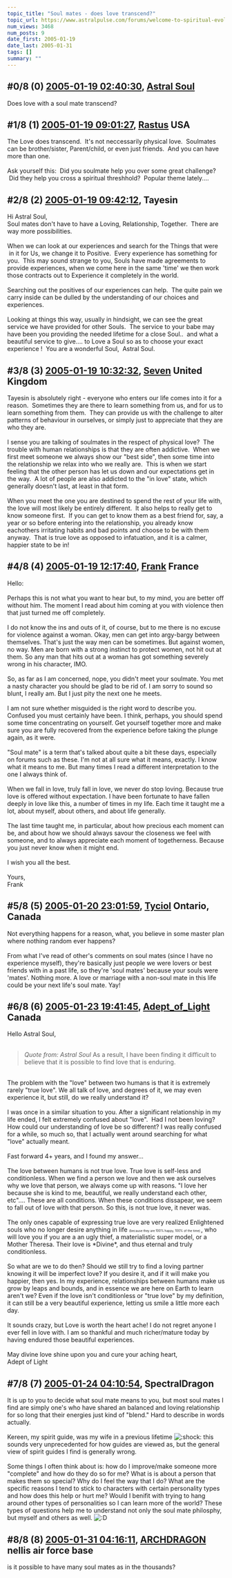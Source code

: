 ```yaml
---
topic_title: "Soul mates - does love transcend?"
topic_url: https://www.astralpulse.com/forums/welcome-to-spiritual-evolution!/soul-mates-does-love-transcend
num_views: 3468
num_posts: 9
date_first: 2005-01-19
date_last: 2005-01-31
tags: []
summary: ""
---
```


## \#0/8 (0) [2005-01-19 02:40:30](https://www.astralpulse.com/forums/index.php?msg=143670), [Astral Soul](https://www.astralpulse.com/forums/profile/?u=7837)  ##
<section>
Does love with a soul mate transcend?
</section>

## \#1/8 (1) [2005-01-19 09:01:27](https://www.astralpulse.com/forums/index.php?msg=143693), [Rastus](https://www.astralpulse.com/forums/profile/?u=6268) USA ##
<section>
The Love does transcend.  It's not neccessarily physical love.  Soulmates can be brother/sister, Parent/child, or even just friends.  And you can have more than one.
<br>
<br>
Ask yourself this:  Did you soulmate help you over some great challenge?  Did they help you cross a spiritual threshhold?  Popular theme lately....
</section>

## \#2/8 (2) [2005-01-19 09:42:12](https://www.astralpulse.com/forums/index.php?msg=143700), Tayesin  ##
<section>
Hi Astral Soul,
<br>
Soul mates don't have to have a Loving, Relationship, Together.  There are way more possibilities.
<br>
<br>
When we can look at our experiences and search for the Things that were  in it for Us, we change it to Positive.  Every experience has something for you.  This may sound strange to you, Souls have made agreements to provide experiences, when we come here in the same 'time' we then work those contracts out to Experience it completely in the world.
<br>
<br>
Searching out the positives of our experiences can help.  The quite pain we carry inside can be dulled by the understanding of our choices and experiences.
<br>
<br>
Looking at things this way, usually in hindsight, we can see the great service we have provided for other Souls.  The service to your babe may have been you providing the needed lifetime for a close Soul..  and what a beautiful service to give.... to Love a Soul so as to choose your exact experience !  You are a wonderful Soul,  Astral Soul.
</section>

## \#3/8 (3) [2005-01-19 10:32:32](https://www.astralpulse.com/forums/index.php?msg=143712), [Seven](https://www.astralpulse.com/forums/profile/?u=6408) United Kingdom ##
<section>
Tayesin is absolutely right - everyone who enters our life comes into it for a reason.  Sometimes they are there to learn something from us, and for us to learn something from them.  They can provide us with the challenge to alter patterns of behaviour in ourselves, or simply just to appreciate that they are who they are.
<br>
<br>
I sense you are talking of soulmates in the respect of physical love?  The trouble with human relationships is that they are often addictive.  When we first meet someone we always show our "best side", then some time into the relationship we relax into who we really are.  This is when we start feeling that the other person has let us down and our expectations get in the way.  A lot of people are also addicted to the "in love" state, which generally doesn't last, at least in that form.
<br>
<br>
When you meet the one you are destined to spend the rest of your life with, the love will most likely be entirely different.  It also helps to really get to know someone first.  If you can get to know them as a best friend for, say, a year or so before entering into the relationship, you already know eachothers irritating habits and bad points and choose to be with them anyway.  That is true love as opposed to infatuation, and it is a calmer, happier state to be in!
</section>

## \#4/8 (4) [2005-01-19 12:17:40](https://www.astralpulse.com/forums/index.php?msg=143728), [Frank](https://www.astralpulse.com/forums/profile/?u=359) France ##
<section>
Hello:
<br>
<br>
Perhaps this is not what you want to hear but, to my mind, you are better off without him. The moment I read about him coming at you with violence then that just turned me off completely.
<br>
<br>
I do not know the ins and outs of it, of course, but to me there is no excuse for violence against a woman. Okay, men can get into argy-bargy between themselves. That's just the way men can be sometimes. But against women, no way. Men are born with a strong instinct to protect women, not hit out at them. So any man that hits out at a woman has got something severely wrong in his character, IMO.
<br>
<br>
So, as far as I am concerned, nope, you didn't meet your soulmate. You met a nasty character you should be glad to be rid of. I am sorry to sound so blunt, I really am. But I just pity the next one he meets.
<br>
<br>
I am not sure whether misguided is the right word to describe you. Confused you must certainly have been. I think, perhaps, you should spend some time concentrating on yourself. Get yourself together more and make sure you are fully recovered from the experience before taking the plunge again, as it were.
<br>
<br>
"Soul mate" is a term that's talked about quite a bit these days, especially on forums such as these. I'm not at all sure what it means, exactly. I know what it means to me. But many times I read a different interpretation to the one I always think of.
<br>
<br>
When we fall in love, truly fall in love, we never do stop loving. Because true love is offered without expectation. I have been fortunate to have fallen deeply in love like this, a number of times in my life. Each time it taught me a lot, about myself, about others, and about life generally.
<br>
<br>
The last time taught me, in particular, about how precious each moment can be, and about how we should always savour the closeness we feel with someone, and to always appreciate each moment of togetherness. Because you just never know when it might end.
<br>
<br>
I wish you all the best.
<br>
<br>
Yours,
<br>
Frank
</section>

## \#5/8 (5) [2005-01-20 23:01:59](https://www.astralpulse.com/forums/index.php?msg=144046), [Tyciol](https://www.astralpulse.com/forums/profile/?u=7315) Ontario, Canada ##
<section>
Not everything happens for a reason, what, you believe in some master plan where nothing random ever happens?
<br>
<br>
From what I've read of other's comments on soul mates (since I have no experience myself), they're basically just people we were lovers or best friends with in a past life, so they're 'soul mates' because your souls were 'mates'. Nothing more. A love or marriage with a non-soul mate in this life could be your next life's soul mate. Yay!
</section>

## \#6/8 (6) [2005-01-23 19:41:45](https://www.astralpulse.com/forums/index.php?msg=144487), [Adept_of_Light](https://www.astralpulse.com/forums/profile/?u=485) Canada ##
<section>
Hello Astral Soul,
<br>
<br>
<blockquote class="bbc_standard_quote">
 <cite>
  Quote from: Astral Soul
 </cite>
 As a result, I have been finding it difficult to believe that it is possible to find love that is enduring.
 <br>
</blockquote>
<br>
The problem with the "love" between two humans is that it is extremely rarely "true love". We all talk of love, and degrees of it, we may even experience it, but still, do we really understand it?
<br>
<br>
I was once in a similar situation to you. After a significant relationship in my life ended, I felt extremely confused about "love".  Had I not been loving? How could our understanding of love be so different? I was really confused for a while, so much so, that I actually went around searching for what "love" actually meant.
<br>
<br>
Fast forward 4+ years, and I found my answer...
<br>
<br>
The love between humans is not true love. True love is self-less and conditionless. When we find a person we love and then we ask ourselves why we love that person, we always come up with reasons. "I love her because she is kind to me, beautiful, we really understand each other, etc".... These are all conditions. When these conditions dissapear, we seem to fall out of love with that person. So this, is not true love, it never was.
<br>
<br>
The only ones capable of expressing true love are very realized Enlightened souls who no longer desire anything in life
<span class="bbc_size" style="font-size: 7px;">
 (because they are 100% happy, 100% of the time)
</span>
, who will love you if you are a an ugly thief, a materialistic super model, or a Mother Theresa. Their love is *Divine*, and thus eternal and truly conditionless.
<br>
<br>
So what are we to do then? Should we still try to find a loving partner knowing it will be imperfect love? If you desire it, and if it will make you happier, then yes. In my experience, relationships between humans make us grow by leaps and bounds, and in essence we are here on Earth to learn aren't we? Even if the love isn't conditionless or "true love" by my definition, it can still be a very beautiful experience, letting us smile a little more each day.
<br>
<br>
It sounds crazy, but Love is worth the heart ache! I do not regret anyone I ever fell in love with. I am so thankful and much richer/mature today by having endured those beautiful experiences.
<br>
<br>
May divine love shine upon you and cure your aching heart,
<br>
Adept of Light
</section>

## \#7/8 (7) [2005-01-24 04:10:54](https://www.astralpulse.com/forums/index.php?msg=144551), SpectralDragon  ##
<section>
It is up to you to decide what soul mate means to you, but most soul mates I find are simply one's who have shared an balanced and loving relationship for so long that their energies just kind of "blend." Hard to describe in words actually.
<br>
<br>
Kereen, my spirit guide, was my wife in a previous lifetime
<img alt=":shock:" class="smiley" src="https://www.astralpulse.com/forums/Smileys/fugue/shocked.png" title="Shocked"/>
this sounds very unprecedented for how guides are viewed as, but the general view of spirit guides I find is generally wrong.
<br>
<br>
Some things I often think about is: how do I improve/make someone more "complete" and how do they do so for me? What is is about a person that makes them so special? Why do I feel the way that I do? What are the specific reasons I tend to stick to characters with certain personality types and how does this help or hurt me? Would I benifit with trying to hang around other types of personalities so I can learn more of the world? These types of questions help me to understand not only the soul mate philosphy, but myself and others as well.
<img alt=":D" class="smiley" src="https://www.astralpulse.com/forums/Smileys/fugue/cheesy.png" title="Cheesy"/>
</section>

## \#8/8 (8) [2005-01-31 04:16:11](https://www.astralpulse.com/forums/index.php?msg=146064), [ARCHDRAGON](https://www.astralpulse.com/forums/profile/?u=8060) nellis air force base ##
<section>
is it possible to have many soul mates as in the thousands?
</section>